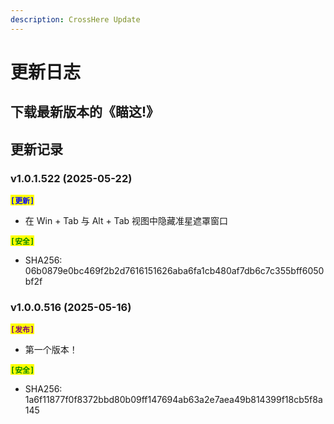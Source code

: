 ```yaml
---
description: CrossHere Update
---
```


# 更新日志

## 下载最新版本的《瞄这!》

## 更新记录

### v1.0.1.522 (2025-05-22)

<mark style="color:blue;">**`[更新]`**</mark>

* 在 Win + Tab 与 Alt + Tab 视图中隐藏准星遮罩窗口

<mark style="color:green;">**`[安全]`**</mark>

* SHA256: 06b0879e0bc469f2b2d7616151626aba6fa1cb480af7db6c7c355bff6050bf2f

### v1.0.0.516 (2025-05-16)

<mark style="color:purple;">**`[发布]`**</mark>

* 第一个版本！

<mark style="color:green;">**`[安全]`**</mark>

* SHA256: 1a6f11877f0f8372bbd80b09ff147694ab63a2e7aea49b814399f18cb5f8a145
